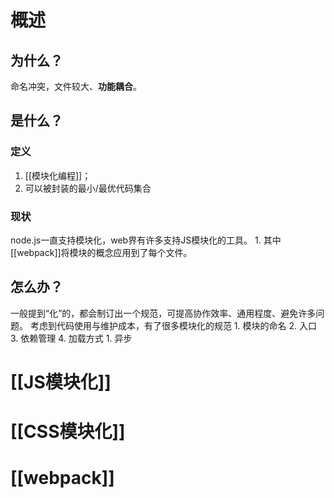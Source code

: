 # 概述
## 为什么？
命名冲突，文件较大、**功能耦合**。
## 是什么？
### 定义
1. [[模块化编程]]；
2. 可以被封装的最小/最优代码集合
### 现状
node.js一直支持模块化，web界有许多支持JS模块化的工具。
	1. 其中[[webpack]]将模块的概念应用到了每个文件。
## 怎么办？
一般提到“化”的，都会制订出一个规范，可提高协作效率、通用程度、避免许多问题。
考虑到代码使用与维护成本，有了很多模块化的规范
	1. 模块的命名
	2. 入口
	3. 依赖管理
	4. 加载方式
		1. 异步
# [[JS模块化]] 

# [[CSS模块化]] 

# [[webpack]] 
